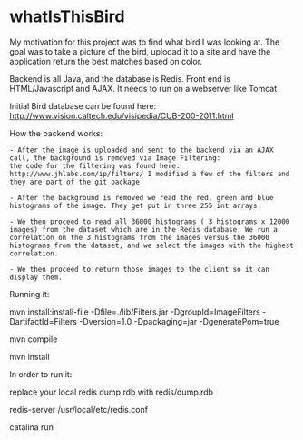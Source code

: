 # whatIsThisBird

My motivation for this project was to find what bird I was looking at. The goal was to take a picture of the bird, uplodad it to a site and have the application return the best matches based on color.

Backend is all Java, and the database is Redis. Front end is HTML/Javascript and AJAX. It needs to run on a webserver like Tomcat

Initial Bird database can be found here: http://www.vision.caltech.edu/visipedia/CUB-200-2011.html

How the backend works:
    
    - After the image is uploaded and sent to the backend via an AJAX call, the background is removed via Image Filtering: 
    the code for the filtering was found here: http://www.jhlabs.com/ip/filters/ I modified a few of the filters and they are part of the git package
    
    - After the background is removed we read the red, green and blue histograms of the image. They get put in three 255 int arrays. 
    
    - We then proceed to read all 36000 histograms ( 3 histograms x 12000 images) from the dataset which are in the Redis database. We run a correlation on the 3 histograms from the images versus the 36000 histograms from the dataset, and we select the images with the highest correlation. 
    
    - We then proceed to return those images to the client so it can display them. 
    
Running it:

mvn install:install-file -Dfile=./lib/Filters.jar -DgroupId=ImageFilters -DartifactId=Filters -Dversion=1.0 -Dpackaging=jar -DgeneratePom=true

mvn compile

mvn install

In order to run it:

replace your local redis dump.rdb with redis/dump.rdb

redis-server /usr/local/etc/redis.conf

catalina run




